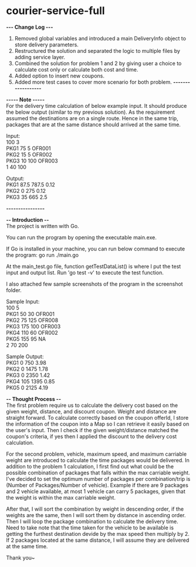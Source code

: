 # courier-service-full

<b>--- Change Log ---</b>
1. Removed global variables and introduced a main DeliveryInfo object to store delivery parameters.
2. Restructured the solution and separated the logic to multiple files by adding service layer.
3. Combined the solution for problem 1 and 2 by giving user a choice to calculate cost only or calculate both cost and time.
4. Added option to insert new coupons.
5. Added more test cases to cover more scenario for both problem.
<b>------------------</b>

<b>----- Note -----</b>  
For the delivery time calculation of below example input. It should produce the below output (similar to my previous solution).
As the requirement assumed the destinations are on a single route. Hence in the same trip, packages that are at the same distance should arrived at the same time.

Input:  
100 3  
PKG1 75 5 OFR001  
PKG2 15 5 OFR002  
PKG3 10 100 OFR003  
1 40 100  

Output:  
PKG1 87.5 787.5 0.12  
PKG2 0 275 0.12  
PKG3 35 665 2.5  

<b>----------------</b>

<b>-- Introduction --</b>  
The project is written with Go.

You can run the program by opening the executable main.exe.

If Go is installed in your machine, you can run below command to execute the program:
go run ./main.go

At the main_test.go file, function getTestDataList() is where I put the test input and output list.
Run 'go test -v' to execute the test function.

I also attached few sample screenshots of the program in the screenshot folder.

Sample Input:  
100 5  
PKG1 50 30 OFR001  
PKG2 75 125 OFR008  
PKG3 175 100 OFR003  
PKG4 110 60 OFR002  
PKG5 155 95 NA  
2 70 200  

Sample Output:  
PKG1 0 750 3.98  
PKG2 0 1475 1.78  
PKG3 0 2350 1.42  
PKG4 105 1395 0.85  
PKG5 0 2125 4.19  


<b>-- Thought Process --</b>  
The first problem require us to calculate the delivery cost based on the given weight, distance, and discount coupon. Weight and distance are straight forward. To calculate correctly based on the coupon offerId, I store the information of the coupon into a Map so I can retrieve it easily based on the user's input. Then I check if the given weight/distance matched the coupon's criteria, if yes then I applied the discount to the delivery cost calculation.

For the second problem, vehicle, maximum speed, and maximum carriable weight are introduced to calculate the time packages would be delivered. In addition to the problem 1 calculation, I first find out what could be the possible combination of packages that falls within the max carriable weight. I've decided to set the optimum number of packages per combination/trip is (Number of Packages/Number of vehicle). Example if there are 9 packages and 2 vehicle available, at most 1 vehicle can carry 5 packages, given that the weight is within the max carriable weight.

After that, I will sort the combination by weight in descending order, if the weights are the same, then I will sort them by distance in ascending order. Then I will loop the package combination to calculate the delivery time. Need to take note that the time taken for the vehicle to be available is getting the furthest destination devide by the max speed then multiply by 2. If 2 packages located at the same distance, I will assume they are delivered at the same time.

Thank you~
